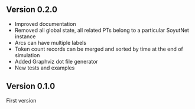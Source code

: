 ## Version 0.2.0

- Improved documentation
- Removed all global state, all related PTs belong to a particular SoyutNet instance
- Arcs can have multiple labels
- Token count records can be merged and sorted by time at the end of simulation
- Added Graphviz dot file generator
- New tests and examples

## Version 0.1.0

First version
